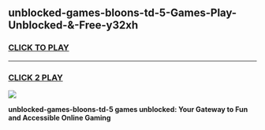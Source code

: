 
## unblocked-games-bloons-td-5-Games-Play-Unblocked-&-Free-y32xh
<h3>
<a href="https://premium76.site?title=unblocked-games-bloons-td-5&ref=24A">CLICK TO PLAY</a></h3>
<hr>

<h3>
<a href="https://premium76.site?title=unblocked-games-bloons-td-5&ref=24A">CLICK 2 PLAY</a>
  
</h3>

<a href="https://premium76.site?title=unblocked-games-bloons-td-5&ref=24A"><img src="https://clearcache.store/games.png"></a>


**unblocked-games-bloons-td-5 games unblocked: Your Gateway to Fun and Accessible Online Gaming**
